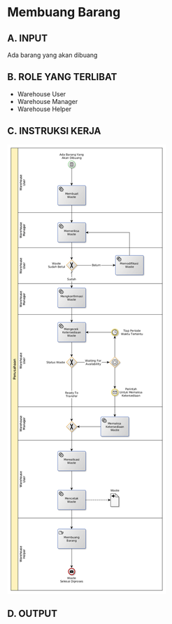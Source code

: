# Membuang Barang

## <a name="input">A. INPUT</a>

Ada barang yang akan dibuang

## <a name="role">B. ROLE YANG TERLIBAT</a>

* Warehouse User
* Warehouse Manager
* Warehouse Helper

## <a name="instruksi">C. INSTRUKSI KERJA</a>

![](../img/membuang-barang.png)

## <a name="output">D. OUTPUT</output>
